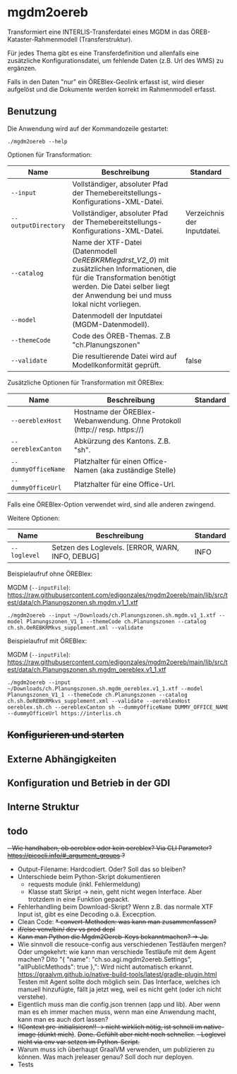 # mgdm2oereb

Transformiert eine INTERLIS-Transferdatei eines MGDM in das ÖREB-Kataster-Rahmenmodell (Transferstruktur).

Für jedes Thema gibt es eine Transferdefinition und allenfalls eine zusätzliche Konfigurationsdatei, um fehlende Daten (z.B. Url des WMS) zu ergänzen.

Falls in den Daten "nur" ein ÖREBlex-Geolink erfasst ist, wird dieser aufgelöst und die Dokumente werden korrekt im Rahmenmodell erfasst.

## Benutzung

Die Anwendung wird auf der Kommandozeile gestartet:

```
./mgdm2oereb --help
```

Optionen für Transformation:

| Name | Beschreibung | Standard |
|-----|-----|-----|
| `--input` | Vollständiger, absoluter Pfad der Themebereitstellungs-Konfigurations-XML-Datei. | |
| `--outputDirectory` | Vollständiger, absoluter Pfad der Themebereitstellungs-Konfigurations-XML-Datei. | Verzeichnis der Inputdatei. |
| `--catalog` | Name der XTF-Datei (Datenmodell _OeREBKRMlegdrst_V2_0_) mit zusätzlichen Informationen, die für die Transformation benötigt werden. Die Datei selber liegt der Anwendung bei und muss lokal nicht vorliegen. | |
| `--model` | Datenmodell der Inputdatei (MGDM-Datenmodell). | |
| `--themeCode` | Code des ÖREB-Themas. Z.B "ch.Planungszonen" | |
| `--validate` | Die resultierende Datei wird auf Modellkonformität geprüft. | false |

Zusätzliche Optionen für Transformation mit ÖREBlex:

| Name | Beschreibung | Standard |
|-----|-----|-----|
| `--oereblexHost` | Hostname der ÖREBlex-Webanwendung. Ohne Protokoll (http:// resp. https://) | |
| `--oereblexCanton` | Abkürzung des Kantons. Z.B. "sh". | |
| `--dummyOfficeName` | Platzhalter für einen Office-Namen (aka zuständige Stelle) | |
| `--dummyOfficeUrl` | Platzhalter für eine Office-Url. | |

Falls eine ÖREBlex-Option verwendet wird, sind alle anderen zwingend.

Weitere Optionen:

| Name | Beschreibung | Standard |
|-----|-----|-----|
| `--loglevel` | Setzen des Loglevels. [ERROR, WARN, INFO, DEBUG] | INFO |

Beispielaufruf ohne ÖREBlex:

MGDM (`--inputFile`): https://raw.githubusercontent.com/edigonzales/mgdm2oereb/main/lib/src/test/data/ch.Planungszonen.sh.mgdm.v1_1.xtf

```
./mgdm2oereb --input ~/Downloads/ch.Planungszonen.sh.mgdm.v1_1.xtf --model Planungszonen_V1_1 --themeCode ch.Planungszonen --catalog ch.sh.OeREBKRMkvs_supplement.xml --validate
```

Beispielaufruf mit ÖREBlex:

MGDM (`--inputFile`): https://raw.githubusercontent.com/edigonzales/mgdm2oereb/main/lib/src/test/data/ch.Planungszonen.sh.mgdm_oereblex.v1_1.xtf

```
./mgdm2oereb --input ~/Downloads/ch.Planungszonen.sh.mgdm_oereblex.v1_1.xtf --model Planungszonen_V1_1 --themeCode ch.Planungszonen --catalog ch.sh.OeREBKRMkvs_supplement.xml --validate --oereblexHost oereblex.sh.ch --oereblexCanton sh --dummyOfficeName DUMMY_OFFICE_NAME --dummyOfficeUrl https://interlis.ch
```

## ~~Konfigurieren und starten~~

## Externe Abhängigkeiten

## Konfiguration und Betrieb in der GDI

## Interne Struktur

## todo
~~- Wie handhaben, ob oereblex oder kein oereblex? Via CLI Parameter? https://picocli.info/#_argument_groups ?~~
- Output-Filename: Hardcodiert. Oder? Soll das so bleiben?
- Unterschiede beim Python-Skript dokumentieren
   * requests module (inkl. Fehlermeldung)
   * Klasse statt Skript -> nein, geht nicht wegen Interface. Aber trotzdem in eine Funktion gepackt.
- Fehlerhandling beim Download-Skript? Wenn z.B. das normale XTF Input ist, gibt es eine Decoding o.ä. Excecption.
- Clean Code:
  ~~* convert-Methoden: was kann man zusammenfassen?~~
- ~~if/else venv/bin/ dev vs prod depl~~
- ~~Kann man Python die Mgdm2Oereb-Keys bekanntmachen? -> Ja.~~
- Wie sinnvoll die resouce-config aus verschiedenen Testläufen mergen? Oder umgekehrt: wie kann man verschiede Testläufe mit dem Agent machen? Dito "{ "name": "ch.so.agi.mgdm2oereb.Settings", "allPublicMethods": true },": Wird nicht automatisch erkannt. https://graalvm.github.io/native-build-tools/latest/gradle-plugin.html Testen mit Agent sollte doch möglich sein. Das Interface, welches ich manuell hinzufügte, fällt ja jetzt weg, weil es nicht geht (oder ich nicht verstehe).
- Eigentlich muss man die config.json trennen (app und lib). Aber wenn man es eh immer machen muss, wenn man eine Anwendung macht, kann man es auch dort lassen? 
- ~~!!Context pre-initialisieren!! -> nicht wirklich nötig, ist schnell im native-image (dünkt mich)~~. ~~Done. Gefühlt aber nicht noch schneller.~~
~~- Loglevel nicht via env var setzen im Python-Script.~~
- Warum muss ich überhaupt GraalVM verwenden, um publizieren zu können. Was mach jreleaser genau? Soll doch nur deployen.
- Tests

